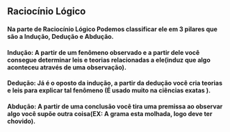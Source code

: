 ## Raciocínio Lógico 

#### Na parte de Raciocínio Lógico Podemos classificar ele em 3 pilares que são a Indução, Dedução e Abdução.

#### Indução: A partir de um fenômeno observado e a partir dele você consegue determinar leis e teorias relacionadas a ele(induz que algo aconteceu através de uma observação).

#### Dedução: Já é o oposto da indução, a partir da dedução você cria teorias e leis para explicar tal fenômeno (É usado muito na ciências exatas ).

#### Abdução: A partir de uma conclusão você tira uma premissa ao observar algo você supõe outra coisa(EX: A grama esta molhada, logo deve ter chovido).
